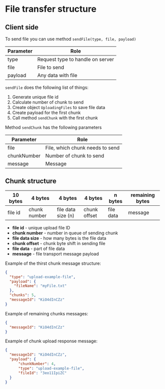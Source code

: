 # File transfer structure

## Client side

To send file you can use method `sendFile(type, file, payload)`

| Parameter | Role                             |
|-----------|----------------------------------|
 | type      | Request type to handle on server |
 | file      | File to send                     |
 | payload   | Any data with file               |

`sendFile` does the following list of things:

1. Generate unique file id
2. Calculate number of chunk to send
3. Create object `UploadingFiles` to save file data
4. Create payload for the first chunk
5. Call method `sendChunk` with the first chunk

Method `sendChunk` has the following parameters

| Parameter   | Role                            |
|-------------|---------------------------------|
| file        | File, which chunk needs to send |
| chunkNumber | Number of chunk to send         |
| message     | Message                         |

## Chunk structure

| 10 bytes  | 4 bytes       | 4 bytes            | 4 bytes      | n bytes   | remaining bytes |
|-----------|---------------|--------------------|--------------|-----------|-----------------|
 | file id   | chunk number  | file data size (n) | chunk offset | file data | message         |

* **file id** - unique upload file ID
* **chunk number** - number in queue of sending chunk 
* **file data size** - how many bytes is the file data
* **chunk offset** - chunk byte shift in sending file
* **file data** - part of file data
* **message** - file transport message payload

Example of the thirst chunk message structure: 
```json
{
  "type": "upload-example-file",
  "payload": {
    "fileName": "myFile.txt"
  },
  "chunks": 5,
  "messageId": "KiO4dInCZz"
}
```

Example of remaining chunks messages:
```json
{
  "messageId": "KiO4dInCZz"
}
```

Example of chunk upload response message:
```json
{
  "messageId": "KiO4dInCZz",
  "payload": {
      "chunkNumber": 4,
      "type": "upload-example-file",
      "fileId": "3eo11IpiZC"
  }
}
```

